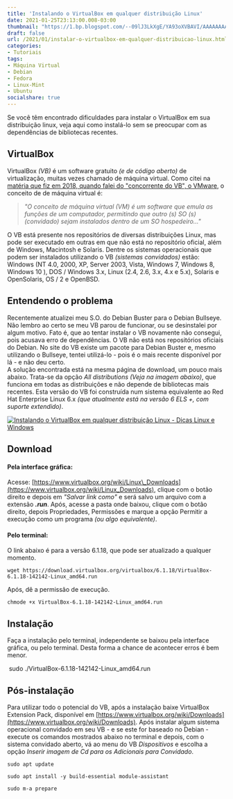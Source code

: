 ```yaml
---
title: 'Instalando o VirtualBox em qualquer distribuição Linux'
date: 2021-01-25T23:13:00.008-03:00
thumbnail: "https://1.bp.blogspot.com/--09lJ3LkXgE/YA93oXVBAVI/AAAAAAAARmo/9K1YfOF6ybIimoPzMaAy2iRQMbZWK22CACNcBGAsYHQ/s16000/Virtualbox_Linux.png"
draft: false
url: /2021/01/instalar-o-virtualbox-em-qualquer-distribuicao-linux.html
categories:
- Tutoriais
tags: 
- Máquina Virtual
- Debian
- Fedora
- Linux-Mint
- Ubuntu
socialshare: true
---
```


Se você têm encontrado dificuldades para instalar o VirtualBox em sua distribuição linux, veja aqui como instalá-lo sem se preocupar com as dependências de bibliotecas recentes.

<!--more-->

## VirtualBox

  
VirtualBox _(VB)_ é um software gratuito _(e de código aberto)_ de virtualização, muitas vezes chamado de máquina virtual. Como citei na [matéria que fiz em 2018, quando falei do "concorrente do VB", o VMware](https://info.wsouza.com.br/2018/07/maquina-virtual-instalando-e-configurando-o-wmware-player.html), o conceito de de máquina virtual é:  

> _"O conceito de máquina virtual (VM) é um software que emula as funções de um computador, permitindo que outro (s) SO (s) (convidado) sejam instalados dentro de um SO hospedeiro..."_

  
O VB está presente nos repositórios de diversas distribuições Linux, mas pode ser executado em outras em que não está no repositório oficial, além de Windows, Macintosh e Solaris. Dentre os sistemas operacionais que podem ser instalados utilizando o VB _(sistemas convidados)_ estão: Windows (NT 4.0, 2000, XP, Server 2003, Vista, Windows 7, Windows 8, Windows 10 ), DOS / Windows 3.x, Linux (2.4, 2.6, 3.x, 4.x e 5.x), Solaris e OpenSolaris, OS / 2 e OpenBSD.  
  

## Entendendo o problema

  
Recentemente atualizei meu S.O. do Debian Buster para o Debian Bullseye. Não lembro ao certo se meu VB parou de funcionar, ou se desinstalei por algum motivo. Fato é, que ao tentar instalar o VB novamente não consegui, pois acusava erro de dependências. O VB não está nos repositórios oficiais do Debian. No site do VB existe um pacote para Debian Buster e, mesmo utilizando o Bullseye, tentei utilizá-lo - pois é o mais recente disponível por lá - e não deu certo.  
A solução encontrada está na mesma página de download, um pouco mais abaixo. Trata-se da opção _All distributions_ _(Veja na imagem abaixo)_, que funciona em todas as distribuições e não depende de bibliotecas mais recentes. Esta versão do VB foi construída num sistema equivalente ao Red Hat Enterprise Linux 6.x _(que atualmente está na versão 6 ELS +, com suporte extendido)_.  

[![Instalando o VirtualBox em qualquer distribuição Linux - Dicas Linux e Windows](https://1.bp.blogspot.com/-csecsHTxx9g/YA9ovYqD_GI/AAAAAAAARmU/V5T66hytQ-EiZBQ8W1G1w3vYi9nTbs-DgCNcBGAsYHQ/w400-h281/VB01.png "Instalando o VirtualBox em qualquer distribuição Linux - Dicas Linux e Windows")](https://1.bp.blogspot.com/-csecsHTxx9g/YA9ovYqD_GI/AAAAAAAARmU/V5T66hytQ-EiZBQ8W1G1w3vYi9nTbs-DgCNcBGAsYHQ/s612/VB01.png)

## Download

#### Pela interface gráfica:
  
Acesse: [https://www.virtualbox.org/wiki/Linux\_Downloads](https://www.virtualbox.org/wiki/Linux_Downloads), clique com o botão direito e depois em _"Salvar link como"_ e será salvo um arquivo com a extensão _**.run**_. Após, acesse a pasta onde baixou, clique com o botão direito, depois Propriedades, Permissões e marque a opção Permitir a execução como um programa _(ou algo equivalente)_.  

#### Pelo terminal:

  
O link abaixo é para a versão 6.1.18, que pode ser atualizado a qualquer momento.  

`wget https://download.virtualbox.org/virtualbox/6.1.18/VirtualBox-6.1.18-142142-Linux_amd64.run`

  
Após, dê a permissão de execução.  
  

`chmode +x VirtualBox-6.1.18-142142-Linux_amd64.run`

## Instalação

  
Faça a instalação pelo terminal, independente se baixou pela interface gráfica, ou pelo terminal. Desta forma a chance de acontecer erros é bem menor.  
  
 sudo ./VirtualBox-6.1.18-142142-Linux\_amd64.run

## Pós-instalação

 
Para utilizar todo o potencial do VB, após a instalação baixe VirtualBox Extension Pack, disponível em [https://www.virtualbox.org/wiki/Downloads](https://www.virtualbox.org/wiki/Downloads). Após instalar algum sistema operacional convidado em seu VB - e se este for baseado no Debian - execute os comandos mostrados abaixo no terminal e depois, com o sistema convidado aberto, vá ao menu do VB _Dispositivos_ e escolha a opção _Inserir imagem de Cd para os Adicionais para Convidado_.  
  
`sudo apt update`

`sudo apt install -y build-essential module-assistant`

`sudo m-a prepare`
